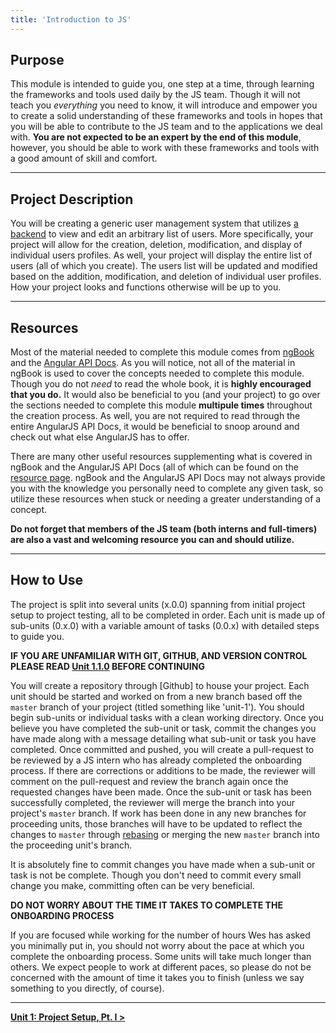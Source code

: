 ```yaml
---
title: 'Introduction to JS'
---
```


## Purpose

This module is intended to guide you, one step at a time, through learning the frameworks and tools used daily by the JS team. Though it will not teach you *everything* you need to know, it will introduce and empower you to create a solid understanding of these frameworks and tools in hopes that you will be able to contribute to the JS team and to the applications we deal with. **You are not expected to be an expert by the end of this module**, however, you should be able to work with these frameworks and tools with a good amount of skill and comfort.

--------------------------------------------------------------------------------

## Project Description

You will be creating a generic user management system that utilizes [a backend](https://github.com/Banno/ux_onboarding) to view and edit an arbitrary list of users. More specifically, your project will allow for the creation, deletion, modification, and display of individual users profiles. As well, your project will display the entire list of users (all of which you create). The users list will be updated and modified based on the addition, modification, and deletion of individual user profiles. How your project looks and functions otherwise will be up to you.

--------------------------------------------------------------------------------

## Resources

Most of the material needed to complete this module comes from [ngBook](https://drive.google.com/a/banno.com/uc?id=0B2ZfYb5gma2ER3gyUzhSR2FZU3M&export=download) and the [Angular API Docs](https://docs.angularjs.org/api).  As you will notice, not all of the material in ngBook is used to cover the concepts needed to complete this module. Though you do not *need* to read the whole book, it is **highly encouraged that you do.** It would also be beneficial to you (and your project) to go over the sections needed to complete this module **multipule times** throughout the creation process. As well, you are not required to read through the entire AngularJS API Docs, it would be beneficial to snoop around and check out what else AngularJS has to offer.

There are many other useful resources supplementing what is covered in ngBook and the AngularJS API Docs (all of which can be found on the [resource page](../Resources). ngBook and the AngularJS API Docs may not always provide you with the knowledge you personally need to complete any given task, so utilize these resources when stuck or needing a greater understanding of a concept.

**Do not forget that members of the JS team (both interns and full-timers) are also a vast and welcoming resource you can and should utilize.**

--------------------------------------------------------------------------------

## How to Use

The project is split into several units (x.0.0) spanning from initial project setup to project testing, all to be completed in order. Each unit is made up of sub-units (0.x.0) with a variable amount of tasks (0.0.x) with detailed steps to guide you.

**IF YOU ARE UNFAMILIAR WITH GIT, GITHUB, AND VERSION CONTROL PLEASE READ [Unit 1.1.0](../1-project-setup-1#110-research) BEFORE CONTINUING**

You will create a repository through [Github] to house your project. Each unit should be started and worked on from a new branch based off the `master` branch of your project (titled something like 'unit-1'). You should begin sub-units or individual tasks with a clean working directory. Once you believe you have completed the sub-unit or task, commit the changes you have made along with a message detailing what sub-unit or task you have completed. Once committed and pushed, you will create a pull-request to be reviewed by a JS intern who has already completed the onboarding process. If there are corrections or additions to be made, the reviewer will comment on the pull-request and review the branch again once the requested changes have been made. Once the sub-unit or task has been successfully completed, the reviewer will merge the branch into your project's `master` branch. If work has been done in any new branches for proceeding units, those branches will have to be updated to reflect the changes to `master` through [rebasing](https://www.atlassian.com/git/tutorials/rewriting-history/git-rebase/) or merging the new `master` branch into the proceeding unit's branch.

It is absolutely fine to commit changes you have made when a sub-unit or task is not be complete. Though you don't need to commit every small change you make, committing often can be very beneficial.

**DO NOT WORRY ABOUT THE TIME IT TAKES TO COMPLETE THE ONBOARDING PROCESS**

If you are focused while working for the number of hours Wes has asked you minimally put in, you should not worry about the pace at which you complete the onboarding process. Some units will take much longer than others. We expect people to work at different paces, so please do not be concerned with the amount of time it takes you to finish (unless we say something to you directly, of course).

--------------------------------------------------------------------------------

**[Unit 1: Project Setup, Pt. I >](../1-project-setup-1)**
